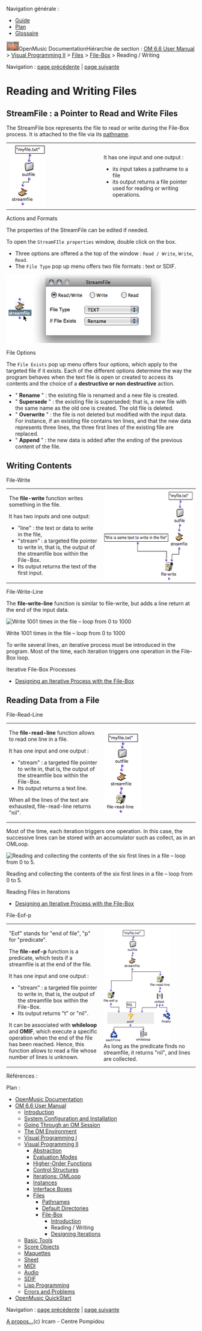 <div id="tplf" class="tplPage">

<div id="tplh">

<span class="hidden">Navigation générale : </span>

  - [<span>Guide</span>](OM-Documentation.md)
  - [<span>Plan</span>](OM-Documentation_1.md)
  - [<span>Glossaire</span>](OM-Documentation_2.md)

</div>

<div id="tplt">

![empty.gif](../tplRes/page/empty.gif)![logoom1.png](../res/logoom1.png)<span class="tplTi">OpenMusic
Documentation</span><span class="sw_outStack_navRoot"><span class="hidden">Hiérarchie
de section : </span>[<span>OM 6.6 User
Manual</span>](OM-User-Manual.md)<span class="stkSep"> \>
</span>[<span>Visual Programming
II</span>](AdvancedVisualProgramming.md)<span class="stkSep"> \>
</span>[<span>Files</span>](Files.md)<span class="stkSep"> \>
</span>[<span>File-Box</span>](File-Box.md)<span class="stkSep"> \>
</span><span class="stkSel_yes"><span>Reading /
Writing</span></span></span>

</div>

<div class="tplNav">

<span class="hidden">Navigation : </span>[<span>page
précédente</span>](FileBoxIntro.md "page précédente(Introduction)")<span class="hidden">
| </span>[<span>page
suivante</span>](FileBoxIterations.md "page suivante(Designing Iterations)")

</div>

<div id="tplc" class="tplc_out_yes">

<div style="text-align: center;">



</div>

<div class="headCo">

# <span>Reading and Writing Files</span>

<div class="headCo_co">

<div>

<div class="part">

## <span>StreamFile : a Pointer to Read and Write Files</span>

<div class="part_co">

<div class="infobloc">

<div class="txt">

The StreamFile box represents the file to read or write during the
File-Box process. It is attached to the file via its
[<span>pathname</span>](Pathnames.md).

</div>

<div class="txtRes">

<table>
<colgroup>
<col style="width: 50%" />
<col style="width: 50%" />
</colgroup>
<tbody>
<tr class="odd">
<td><div class="caption">
<div class="caption_co">
<img src="../res/streamfile-init.png" width="98" height="168" alt="streamfile-init.png" />
</div>
</div></td>
<td><div class="dk_txtRes_txt txt">
<p>It has one input and one output :</p>
<ul>
<li><span> its input takes a pathname to a file</span></li>
<li><span>its output returns a file pointer used for reading or writing operations.</span></li>
</ul>
</div></td>
</tr>
</tbody>
</table>

</div>

</div>

<div class="infobloc">

<div class="infobloc_ti">

<span>Actions and Formats</span>

</div>

<div class="txt">

The properties of the StreamFile can be edited if needed.

To open the `StreamFIle properties` window, double click on the box.

  - <span>Three options are offered a the top of the window : `Read /
    Write`, `Write`, `Read`. </span>
  - <span>The `File Type` pop up menu offers two file formats : text or
    SDIF. </span>

</div>

<div class="caption">

<div class="caption_co">

![streamfile.png](../res/streamfile.png)

</div>

</div>

</div>

<div class="infobloc">

<div class="infobloc_ti">

<span>File Options</span>

</div>

<div class="txt">

The `File Exists` pop up menu offers four options, which apply to the
targeted file if it exists. Each of the different options determine the
way the program behaves when the text file is open or created to access
its contents and the choice of a **destructive or non destructive**
action.

  - <span>" **Rename** " : the existing file is renamed and a new file
    is created.</span>
  - <span>" **Supersede** " : the existing file is superseded; that is,
    a new file with the same name as the old one is created. The old
    file is deleted.</span>
  - <span>" **Overwrite** " : the file is not deleted but modified with
    the input data. For instance, if an existing file contains ten
    lines, and that the new data represents three lines, the three first
    lines of the existing file are replaced. </span>
  - <span>" **Append** " : the new data is added after the ending of the
    previous content of the file.</span>

</div>

</div>

</div>

</div>

<div class="part">

## <span>Writing Contents</span>

<div class="part_co">

<div class="infobloc">

<div class="infobloc_ti">

<span>File-Write</span>

</div>

<div class="txtRes">

<table>
<colgroup>
<col style="width: 50%" />
<col style="width: 50%" />
</colgroup>
<tbody>
<tr class="odd">
<td><div class="dk_txtRes_txt txt">
<p>The <strong>file-write</strong> function writes something in the file.</p>
<p>It has two inputs and one output:</p>
<ul>
<li><span>"line" : the text or data to write in the file, </span></li>
<li><span> "stream" : a targeted file pointer to write in, that is, the output of the streamfile box within the File-Box.</span></li>
<li><span>Its output returns the text of the first input.</span></li>
</ul>
</div></td>
<td><div class="caption">
<div class="caption_co">
<img src="../res/filewrite.png" width="295" height="241" alt="filewrite.png" />
</div>
</div></td>
</tr>
</tbody>
</table>

</div>

</div>

<div class="infobloc">

<div class="infobloc_ti">

<span>File-Write-Line</span>

</div>

<div class="txt">

The **file-write-line** function is similar to file-write, but adds a
line return at the end of the input data.

</div>

<div class="caption">

<div class="caption_co">

![Write 1001 times in the file – loop from 0 to
1000](../res/writelines.png)

</div>

<div class="caption_ti">

Write 1001 times in the file – loop from 0 to 1000

</div>

</div>

</div>

<div class="bloc note">

<div class="txt">

To write several lines, an iterative process must be introduced in the
program. Most of the time, each iteration triggers one operation in the
File-Box loop.

</div>

<div class="linkSet">

<div class="linkSet_ti">

<span>Iterative File-Box Processes</span>

</div>

<div class="linkUL">

  - [<span>Designing an Iterative Process with the
    File-Box</span>](FileBoxIterations.md)

</div>

</div>

</div>

</div>

</div>

<div class="part">

## <span>Reading Data from a File</span>

<div class="part_co">

<div class="infobloc">

<div class="infobloc_ti">

<span>File-Read-Line</span>

</div>

<div class="txtRes">

<table>
<colgroup>
<col style="width: 50%" />
<col style="width: 50%" />
</colgroup>
<tbody>
<tr class="odd">
<td><div class="dk_txtRes_txt txt">
<p>The <strong>file-read-line</strong> function <strong></strong> allows to read one line in a file.</p>
<p>It has one input and one output :</p>
<ul>
<li><span>"stream" : a targeted file pointer to write in, that is, the output of the streamfile box within the File-Box.</span></li>
<li><span>Its output returns a text line.</span></li>
</ul>
<p>When all the lines of the text are exhausted, file-read-line returns "nil".</p>
</div></td>
<td><div class="caption">
<div class="caption_co">
<img src="../res/fileread.png" width="101" height="217" alt="fileread.png" />
</div>
</div></td>
</tr>
</tbody>
</table>

</div>

</div>

<div class="bloc note">

<div class="txt">

Most of the time, each iteration triggers one operation. In this case,
the successive lines can be stored with an accumulator such as collect,
as in an OMLoop.

</div>

<div class="caption">

<div class="caption_co">

![Reading and collecting the contents of the six first lines in a file –
loop from 0 to 5.](../res/6lines.png)

</div>

<div class="caption_ti">

Reading and collecting the contents of the six first lines in a file –
loop from 0 to 5.

</div>

</div>

<div class="linkSet">

<div class="linkSet_ti">

<span>Reading Files in Iterations</span>

</div>

<div class="linkUL">

  - [<span>Designing an Iterative Process with the
    File-Box</span>](FileBoxIterations.md)

</div>

</div>

</div>

<div class="infobloc">

<div class="infobloc_ti">

<span>File-Eof-p</span>

</div>

<div class="txtRes">

<table>
<colgroup>
<col style="width: 50%" />
<col style="width: 50%" />
</colgroup>
<tbody>
<tr class="odd">
<td><div class="dk_txtRes_txt txt">
<p>"Eof" stands for "end of file", "p" for "predicate".</p>
<p>The <strong>file-eof-p</strong> function is a predicate, which tests if a streamfile is at the end of the file.</p>
<p>It has one input and one output :</p>
<ul>
<li><span>"stream" : a targeted file pointer to write in, that is, the output of the streamfile box within the File-Box.</span></li>
<li><span>Its output returns "t" or "nil".</span></li>
</ul>
<p>It can be associated with <strong>whileloop</strong> and <strong>OMIF</strong>, which execute a specific operation when the end of the file has been reached. Hence, this function allows to read a file whose number of lines is unknown.</p>
</div></td>
<td><div class="caption">
<div class="caption_co">
<a href="../res/read-eof.png" class="overLnk" title="Cliquez pour agrandir"><img src="../res/read-eof_1.png" width="179" height="300" alt="As long as the predicate finds no streamfile, it returns &quot;nil&quot;, and lines are collected." /></a>
</div>
<div class="caption_ti">
As long as the predicate finds no streamfile, it returns "nil", and lines are collected.
</div>
</div></td>
</tr>
</tbody>
</table>

</div>

</div>

</div>

</div>

</div>

</div>

</div>

<span class="hidden">Références : </span>

</div>

<div id="tplo" class="tplo_out_yes">

<div class="tplOTp">

<div class="tplOBm">

<div id="mnuFrm">

<span class="hidden">Plan :</span>

<div id="mnuFrmUp" onmouseout="menuScrollTiTask.fSpeed=0;" onmouseover="if(menuScrollTiTask.fSpeed&gt;=0) {menuScrollTiTask.fSpeed=-2; scTiLib.addTaskNow(menuScrollTiTask);}" onclick="menuScrollTiTask.fSpeed-=2;" style="display: none;">

<span id="mnuFrmUpLeft">[](#)</span><span id="mnuFrmUpCenter"></span><span id="mnuFrmUpRight"></span>

</div>

<div id="mnuScroll">

  - [<span>OpenMusic Documentation</span>](OM-Documentation.md)
  - [<span>OM 6.6 User Manual</span>](OM-User-Manual.md)
      - [<span>Introduction</span>](00-Sommaire.md)
      - [<span>System Configuration and
        Installation</span>](Installation.md)
      - [<span>Going Through an OM Session</span>](Goingthrough.md)
      - [<span>The OM Environment</span>](Environment.md)
      - [<span>Visual Programming I</span>](BasicVisualProgramming.md)
      - [<span>Visual Programming
        II</span>](AdvancedVisualProgramming.md)
          - [<span>Abstraction</span>](Abstraction.md)
          - [<span>Evaluation Modes</span>](EvalModes.md)
          - [<span>Higher-Order Functions</span>](HighOrder.md)
          - [<span>Control Structures</span>](Control.md)
          - [<span>Iterations: OMLoop</span>](OMLoop.md)
          - [<span>Instances</span>](Instances.md)
          - [<span>Interface Boxes</span>](InterfaceBoxes.md)
          - [<span>Files</span>](Files.md)
              - [<span>Pathnames</span>](Pathnames.md)
              - [<span>Default Directories</span>](DefDirectories.md)
              - [<span>File-Box</span>](File-Box.md)
                  - [<span>Introduction</span>](FileBoxIntro.md)
                  - <span id="i3" class="outLeftSel_yes"><span>Reading /
                    Writing</span></span>
                  - [<span>Designing
                    Iterations</span>](FileBoxIterations.md)
      - [<span>Basic Tools</span>](BasicObjects.md)
      - [<span>Score Objects</span>](ScoreObjects.md)
      - [<span>Maquettes</span>](Maquettes.md)
      - [<span>Sheet</span>](Sheet.md)
      - [<span>MIDI</span>](MIDI.md)
      - [<span>Audio</span>](Audio.md)
      - [<span>SDIF</span>](SDIF.md)
      - [<span>Lisp Programming</span>](Lisp.md)
      - [<span>Errors and Problems</span>](errors.md)
  - [<span>OpenMusic QuickStart</span>](QuickStart-Chapters.md)

</div>

<div id="mnuFrmDown" onmouseout="menuScrollTiTask.fSpeed=0;" onmouseover="if(menuScrollTiTask.fSpeed&lt;=0) {menuScrollTiTask.fSpeed=2; scTiLib.addTaskNow(menuScrollTiTask);}" onclick="menuScrollTiTask.fSpeed+=2;" style="display: none;">

<span id="mnuFrmDownLeft">[](#)</span><span id="mnuFrmDownCenter"></span><span id="mnuFrmDownRight"></span>

</div>

</div>

</div>

</div>

</div>

<div class="tplNav">

<span class="hidden">Navigation : </span>[<span>page
précédente</span>](FileBoxIntro.md "page précédente(Introduction)")<span class="hidden">
| </span>[<span>page
suivante</span>](FileBoxIterations.md "page suivante(Designing Iterations)")

</div>

<div id="tplb">

[<span>A propos...</span>](OM-Documentation_3.md)(c) Ircam - Centre
Pompidou

</div>

</div>
